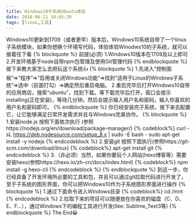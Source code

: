 ```yaml
---
title: Windows10子系统Ubuntu体验
date: 2018-06-21 10:03:20
tags: [linux,工具]
---
```

Windows10更新到1709（或者更早）版本后，Windows10系统自带了一个linux子系统模块，如果你想换个环境写代码，体验体验Winodws10的子系统，就可以接着往下看
{% blockquote %}
前提(必须)
1.Windows10版本在1709及以上即可
2.开发环境基于node自带npm包管理及使用Git管理代码
{% endblockquote %}
接下来教大家怎么去把玩这个系统👍
{% blockquote %}
1.先进入“控制面板”=>“程序”=>“启用或关闭Windows功能”=>找到“适用于Linux的Windows子系统”=>选中（前面打勾）=>确定然后重启电脑。
2.重启完毕后打开Windows10自带的应用商店，搜索“ubuntu”，找到下载。等下载完毕后打开，窗口会提示installing(正在安装)，等待几分钟。然后会提示输入用户名和密码，输入你喜欢的用户名和密码即可。
{% endblockquote %}
你已经安装完子系统，接下来去配置它，让它能够满足日常开发需求并且与Windows完美协作。
{% blockquote %}
1.安装node.js 按照下面依次执行 (参照https://nodejs.org/en/download/package-manager/)
{% codeblock%}
curl -sL https://deb.nodesource.com/setup_8.x | sudo -E bash -
sudo apt-get install -y nodejs
{% endcodeblock %}
2.安装git 按照下面执行(参照https://git-scm.com/download/linux)
{% codeblock%}
apt-get install git
{% endcodeblock %}
3.（非必须）当然，如果你要玩个人网站(hexo博客等）需要安装hexo(参照https://hexo.io/zh-cn/docs/index.html)
{% codeblock%}
npm install -g hexo-cli
{% endcodeblock %}
{% endblockquote %}
到这一步，你已经具备了开发环境所必要的工具和包，并且可以通过git拉取代码进行开发了，至于子系统的图形界面，你可以把Windows10作为子系统图形界面进行操作
{% blockquote %}
1.通过下面命令进入Windows目录
{% codeblock%}
cd /mnt
{% endcodeblock %}
2.拉取下来的项目可以随便放在你喜欢的磁盘（C、D、E、F...），通过Windows下的编程工具进行开发(like: Sublime_Text3等)
{% endblockquote %}
The End😀
